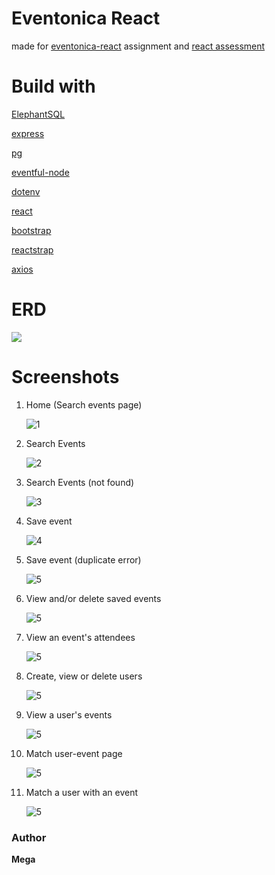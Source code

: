 # Eventonica React

made for [eventonica-react](https://github.com/Techtonica/curriculum/blob/master/projects/eventonica-react.md) assignment and [react assessment](https://github.com/Techtonica/curriculum/blob/master/projects/react-assessment.md) 

# Build with

[ElephantSQL](https://www.elephantsql.com/)

[express](https://expressjs.com/)

[pg](https://node-postgres.com/)

[eventful-node](http://api.eventful.com/)

[dotenv](https://github.com/motdotla/dotenv)

[react](https://reactjs.org/)

[bootstrap](https://getbootstrap.com/)

[reactstrap](https://reactstrap.github.io/)

[axios](https://github.com/axios/axios)

# ERD

![](./readme_imgs/ERD_eventonica.png)

# Screenshots

1. Home (Search events page)

    ![1](./readme_imgs/1_home.png)

2. Search Events

    ![2](./readme_imgs/2_search_event.png)

3. Search Events (not found)

    ![3](./readme_imgs/3_search_event_nf.png)

4. Save event

    ![4](./readme_imgs/4_save_event.png)

5. Save event (duplicate error)

    ![5](./readme_imgs/5_save_event_err.png)

6. View and/or delete saved events

    ![5](./readme_imgs/6_view_events.png)

7. View an event's attendees

    ![5](./readme_imgs/7_view_event_attendees.png)

8. Create, view or delete users 

    ![5](./readme_imgs/8_create_and_view_users.png)

9. View a user's events

    ![5](./readme_imgs/9_view_user_events.png)

10. Match user-event page

    ![5](./readme_imgs/10_view_match_user.png)

11. Match a user with an event

    ![5](./readme_imgs/11_match_user.png)

### Author

__Mega__